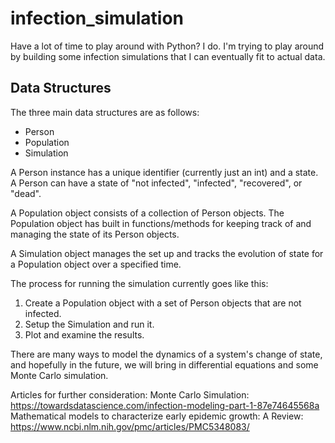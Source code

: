 # infection_simulation

Have a lot of time to play around with Python? I do. I'm trying to play around
by building some infection simulations that I can eventually fit to actual data.

## Data Structures
The three main data structures are as follows:
- Person
- Population
- Simulation

A Person instance has a unique identifier (currently just an int) and a state.
A Person can have a state of "not infected", "infected", "recovered", or "dead".

A Population object consists of a collection of Person objects. The Population
object has built in functions/methods for keeping track of and managing the
state of its Person objects.

A Simulation object manages the set up and tracks the evolution of state for a
Population object over a specified time.

The process for running the simulation currently goes like this:
1. Create a Population object with a set of Person objects that are not infected.
2. Setup the Simulation and run it.
3. Plot and examine the results.

There are many ways to model the dynamics of a system's change of state, and
hopefully in the future, we will bring in differential equations and some Monte
Carlo simulation.

Articles for further consideration:
  Monte Carlo Simulation: https://towardsdatascience.com/infection-modeling-part-1-87e74645568a
  Mathematical models to characterize early epidemic growth: A Review: https://www.ncbi.nlm.nih.gov/pmc/articles/PMC5348083/
